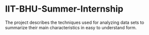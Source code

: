 # IIT-BHU-Summer-Internship
The project describes the techniques used for analyzing data sets to summarize their main characteristics in easy to understand form.
